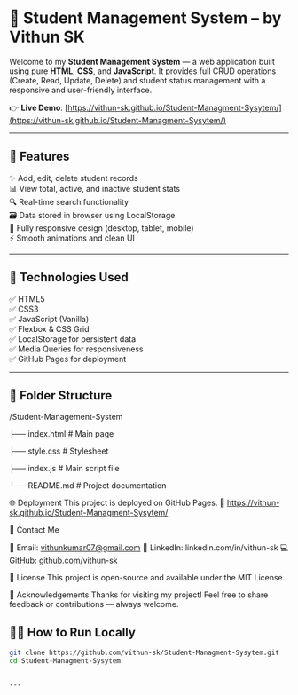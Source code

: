 # 🚀 Student Management System – by Vithun SK

Welcome to my **Student Management System** — a web application built using pure **HTML**, **CSS**, and **JavaScript**. It provides full CRUD operations (Create, Read, Update, Delete) and student status management with a responsive and user-friendly interface.

👉 **Live Demo**: [https://vithun-sk.github.io/Student-Managment-Sysytem/](https://vithun-sk.github.io/Student-Managment-Sysytem/)

---

## 📌 Features

✨ Add, edit, delete student records  
📊 View total, active, and inactive student stats  
🔍 Real-time search functionality  
🗃️ Data stored in browser using LocalStorage  
📱 Fully responsive design (desktop, tablet, mobile)  
⚡ Smooth animations and clean UI  

---

## 🧱 Technologies Used

✅ HTML5  
✅ CSS3  
✅ JavaScript (Vanilla)  
✅ Flexbox & CSS Grid  
✅ LocalStorage for persistent data  
✅ Media Queries for responsiveness  
✅ GitHub Pages for deployment  

---

## 📁 Folder Structure

/Student-Management-System

├── index.html # Main page

├── style.css # Stylesheet

├── index.js # Main script file

└── README.md # Project documentation




🌐 Deployment
This project is deployed on GitHub Pages.
🔗 https://vithun-sk.github.io/Student-Managment-Sysytem/


📩 Contact Me

📧 Email: vithunkumar07@gmail.com
💼 LinkedIn: linkedin.com/in/vithun-sk
💻 GitHub: github.com/vithun-sk




📃 License
This project is open-source and available under the MIT License.



📝 Acknowledgements
Thanks for visiting my project!
Feel free to share feedback or contributions — always welcome.

## 🧑‍💻 How to Run Locally

```bash
git clone https://github.com/vithun-sk/Student-Managment-Sysytem.git
cd Student-Managment-Sysytem


---

